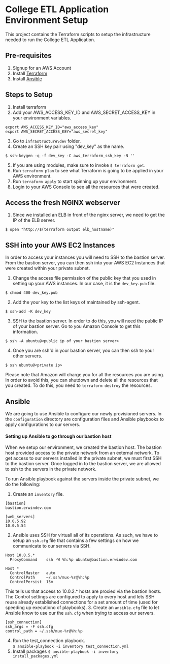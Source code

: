 # College ETL Application Environment Setup

This project contains the Terraform scripts to setup the infrastructure needed to run the College ETL Application.

## Pre-requisites
1. Signup for an AWS Account
2. Install [Terraform](https://www.terraform.io/downloads.html)
3. Install [Ansible](http://docs.ansible.com/ansible/latest/intro_installation.html)

## Steps to Setup
1. Install terraform
2. Add your AWS_ACCESS_KEY_ID and AWS_SECRET_ACCESS_KEY in your environment variables.
```
export AWS_ACCESS_KEY_ID="aws_access_key"
export AWS_SECRET_ACCESS_KEY="aws_secret_key"
```
3. Go to `infrastructure\dev` folder.
4. Create an SSH key pair using "dev_key" as the name. 
```
$ ssh-keygen -q -f dev_key -C aws_terraform_ssh_key -N ''
```
5. If you are using modules, make sure to invoke `$ terraform get`.
6. Run `terraform plan` to see what Terraform is going to be applied in your AWS environment. 
7. Run `terraform apply` to start spinning up your environment.
8. Login to your AWS Console to see all the resources that were created.

## Access the fresh NGINX webserver
1. Since we installed an ELB in front of the nginx server, we need to get the IP of the ELB server.
```
$ open "http://$(terraform output elb_hostname)"
```

## SSH into your AWS EC2 Instances
In order to access your instances you will need to SSH to the bastion server.  From the bastion server, you can then ssh into your AWS EC2 Instances that were created within your private subnet.
1. Change the access file permission of the public key that you used in setting up your AWS instances.  In our case, it is the `dev_key.pub` file.
```
$ chmod 400 dev_key.pub
```
2. Add the your key to the list keys of maintained by ssh-agent.
```
$ ssh-add -K dev_key
```
3. SSH to the bastion server.  In order to do this, you will need the public IP of your bastion server.  Go to you Amazon Console to get this information.
```
$ ssh -A ubuntu@<public ip of your bastion server>
```
4. Once you are ssh'd in your bastion server, you can then ssh to your other servers.
```
$ ssh ubuntu@<private ip>
```

Please note that Amazon will charge you for all the resources you are using.  In order to avoid this, you can shutdown and delete all the resources that you created.  To do this, you need to `terraform destroy` the resources.


## Ansible
We are going to use Ansible to configure our newly provisioned servers.  In the `configuration` directory are configuration files and Ansible playbooks to apply configurations to our servers.  

#### Setting up Ansible to go through our bastion host
When we setup our environment, we created the bastion host.  The bastion host provided access to the private network from an external network.  To get access to our servers installed in the private subnet, we must first SSH to the bastion server.  Once logged in to the bastion server, we are allowed to ssh to the servers in the private network.  

To run Ansible playbook against the servers inside the private subnet, we do the following:
1. Create an `inventory` file.
```
[bastion]
bastion.erwindev.com

[web_servers]
10.0.5.92
10.0.5.54
```
2.  Ansible uses SSH for virtuall all of its operations.  As such, we have to setup an `ssh.cfg` file that contains a few settings on how we communicate to our servers via SSH.
```
Host 10.0.5.*
  ProxyCommand    ssh -W %h:%p ubuntu@bastion.erwindev.com

Host *
  ControlMaster   auto
  ControlPath     ~/.ssh/mux-%r@%h:%p
  ControlPersist  15m
```
This tells us that access to 10.0.2.* hosts are proxied via the bastion hosts.  The Control settings are configured to apply to every host and lets SSH reuse already established connections for a set amount of time (used for speeding up executiono of playbooks).
3.  Create an `ansible.cfg` file to let Ansible know to use our the `ssh.cfg` when trying to access our servers.
```
[ssh_connection]
ssh_args = -F ssh.cfg
control_path = ~/.ssh/mux-%r@%h:%p
```
4. Run the test_connection playbook.  
`$ ansible-playbook -i inventory test_connection.yml`
5. Install packages
`$ ansible-playbook -i inventory install_packages.yml`
